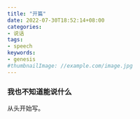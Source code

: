 ```yaml
---
title: "开篇"
date: 2022-07-30T18:52:14+08:00
categories:
- 说话
tags:
- speech
keywords:
- genesis
#thumbnailImage: //example.com/image.jpg
---
```


### 我也不知道能说什么

从头开始写。
